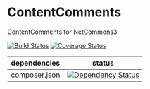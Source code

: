 # ContentComments
ContentComments for NetCommons3 

[![Build Status](https://api.travis-ci.org/NetCommons3/ContentComments.svg?branch=master)](https://travis-ci.org/NetCommons3/ContentComments)
[![Coverage Status](https://img.shields.io/coveralls/NetCommons3/ContentComments.svg)](https://coveralls.io/r/NetCommons3/ContentComments?branch=master)

| dependencies | status |
| ------------ | ------ |
| composer.json | [![Dependency Status](https://www.versioneye.com/user/projects/5539e4a10b24229e14000002/badge.svg?style=flat)](https://www.versioneye.com/user/projects/5539e4a10b24229e14000002) |
